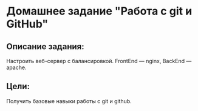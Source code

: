 # Домашнее задание "Работа с git и GitHub"

## Описание задания:
Настроить веб-сервер с балансировкой. FrontEnd — nginx, BackEnd — apache.

## Цели:
Получить базовые навыки работы с git и github.